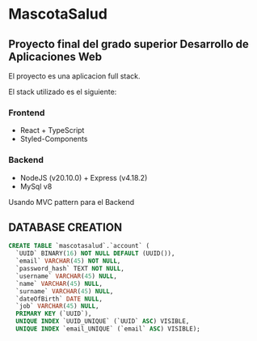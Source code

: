 # MascotaSalud
## Proyecto final del grado superior Desarrollo de Aplicaciones Web

El proyecto es una aplicacion full stack.

El stack utilizado es el siguiente:

### Frontend
- React + TypeScript
- Styled-Components

### Backend
- NodeJS (v20.10.0) + Express (v4.18.2)
- MySql v8

Usando MVC pattern para el Backend

## DATABASE CREATION

```sql
CREATE TABLE `mascotasalud`.`account` (
  `UUID` BINARY(16) NOT NULL DEFAULT (UUID()),
  `email` VARCHAR(45) NOT NULL,
  `password_hash` TEXT NOT NULL,
  `username` VARCHAR(45) NULL,
  `name` VARCHAR(45) NULL,
  `surname` VARCHAR(45) NULL,
  `dateOfBirth` DATE NULL,
  `job` VARCHAR(45) NULL,
  PRIMARY KEY (`UUID`),
  UNIQUE INDEX `UUID_UNIQUE` (`UUID` ASC) VISIBLE,
  UNIQUE INDEX `email_UNIQUE` (`email` ASC) VISIBLE);
```